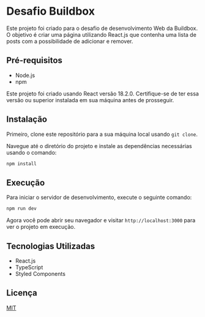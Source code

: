 # Desafio Buildbox

Este projeto foi criado para o desafio de desenvolvimento Web da Buildbox. O objetivo é criar uma página utilizando React.js que contenha uma lista de posts com a possibilidade de adicionar e remover.

## Pré-requisitos

- Node.js
- npm

Este projeto foi criado usando React versão 18.2.0. Certifique-se de ter essa versão ou superior instalada em sua máquina antes de prosseguir.

## Instalação

Primeiro, clone este repositório para a sua máquina local usando `git clone`.

Navegue até o diretório do projeto e instale as dependências necessárias usando o comando:

```bash
npm install
```

## Execução

Para iniciar o servidor de desenvolvimento, execute o seguinte comando:

```bash
npm run dev
```

Agora você pode abrir seu navegador e visitar `http://localhost:3000` para ver o projeto em execução.

## Tecnologias Utilizadas

- React.js
- TypeScript
- Styled Components


## Licença

[MIT](https://choosealicense.com/licenses/mit/)